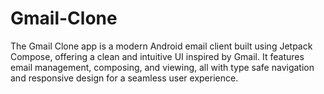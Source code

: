 # Gmail-Clone
The Gmail Clone app is a modern Android email client built using Jetpack Compose, offering a clean and intuitive UI inspired by Gmail. It features email management, composing, and viewing, all with type safe navigation and responsive design for a seamless user experience.
